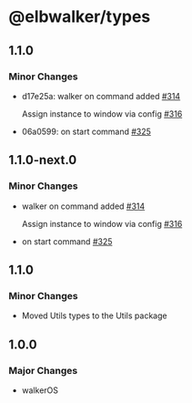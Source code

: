 # @elbwalker/types

## 1.1.0

### Minor Changes

- d17e25a: walker on command added
  [#314](https://github.com/elbwalker/walkerOS/issues/314)

  Assign instance to window via config
  [#316](https://github.com/elbwalker/walkerOS/issues/316)

- 06a0599: on start command
  [#325](https://github.com/elbwalker/walkerOS/issues/325)

## 1.1.0-next.0

### Minor Changes

- walker on command added
  [#314](https://github.com/elbwalker/walkerOS/issues/314)

  Assign instance to window via config
  [#316](https://github.com/elbwalker/walkerOS/issues/316)

- on start command [#325](https://github.com/elbwalker/walkerOS/issues/325)

## 1.1.0

### Minor Changes

- Moved Utils types to the Utils package

## 1.0.0

### Major Changes

- walkerOS
